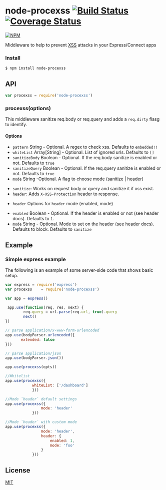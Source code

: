 node-procexss [![Build Status](https://travis-ci.org/ziyasal/node-procexss.svg?branch=master)](https://travis-ci.org/ziyasal/node-procexss) [![Coverage Status](https://img.shields.io/coveralls/ziyasal/node-procexss.svg)](https://coveralls.io/r/ziyasal/node-procexss?branch=master)
=============
[![NPM](https://nodei.co/npm/node-procexss.png?downloads=true&downloadRank=true&stars=true)](https://nodei.co/npm/node-procexss/)

Middleware to help to prevent [XSS](https://www.owasp.org/index.php/Cross-site_Scripting_%28XSS%29) attacks in your Express/Connect apps

### Install

```sh
$ npm install node-procexss
```

## API

```js
var procexss = require('node-procexss')
```
### procexss(options)

This middleware sanitize req.body or req.query and adds a `req.dirty` flasg to identify.

#### Options

- `pattern`  String - Optional. A regex to check xss. Defaults to `embedded!!`
- `whiteList`  Array[String] - Optional. List of ignored urls. Defaults to `[]`
- `sanitizeBody`  Boolean - Optional. If the req.body sanitize is enabled or not. Defaults to `true`
- `sanitizeQuery`  Boolean - Optional. If the req.query sanitize is enabled or not. Defaults to `true`
- `mode` String -Optional. A flag to choose mode (sanitize | header) 
 * `sanitize`: Works on request body or query and sanitize it if xss exist.
 * `header`: Adds `X-XSS-Protection` header to response.
- `header` Options for `header` mode (enabled, mode)
 * `enabled` Boolean - Optional. If the header is enabled or not (see header docs). Defaults to `1`.
 * `mode`  String - Optional. Mode to set on the header (see header docs). Defaults to block. Defaults to `sanitize`

## Example

### Simple express example

The following is an example of some server-side code that shows basic setup.

```js
var express = require('express')
var procexss    = require('node-procexss')

var app = express()

 app.use(function(req, res, next) {
        req.query = url.parse(req.url, true).query
        next()
})

// parse application/x-www-form-urlencoded
app.use(bodyParser.urlencoded({
       extended: false
}))

// parse application/json
app.use(bodyParser.json())

app.use(procexss(opts))

```

```js
//Whitelist
app.use(procexss({
            whiteList: ['/dashboard'] 
            }))
```

```js
//Mode `header` default settings
app.use(procexss({
                mode: 'header'
            }))
```

```js
//Mode `header` with custom mode
app.use(procexss({
                mode: 'header',
                header: {
                    enabled: 1,
                    mode: 'foo'
                }
            }))
```

## License

[MIT](https://github.com/ziyasal/node-procexss/blob/master/LICENSE)
